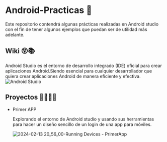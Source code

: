# Android-Practicas 📱

Este repositorio contendrá algunas prácticas realizadas en Android studio con el fin de tener algunos ejemplos que puedan ser de utilidad más adelante.

## Wiki 😵📚
Android Studio es el entorno de desarrollo integrado (IDE) oficial para crear aplicaciones Android.Siendo 
esencial para cualquier desarrollador que quiera crear aplicaciones Android de manera eficiente y efectiva.![Android Studio](https://github.com/John-Arbaiza/Android-Practicas/assets/94189760/409607ab-8d29-4057-9edf-7272b6035518)

## Proyectos 👨‍💻👩‍💻
* Primer APP
  
  Explorando el entorno de Android studio y usando sus herramientas para hacer un diseño sencillo de un login de una app para móviles.
  
  ![2024-02-13 20_56_00-Running Devices - PrimerApp](https://github.com/John-Arbaiza/Android-Practicas/assets/94189760/d13bcfd6-a3c2-464f-afdc-89119cab3cd4)



